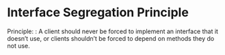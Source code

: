 # Interface Segregation Principle

Principle:
: A client should never be forced to implement an interface that it doesn’t use, or
clients shouldn’t be forced to depend on methods they do not use.
